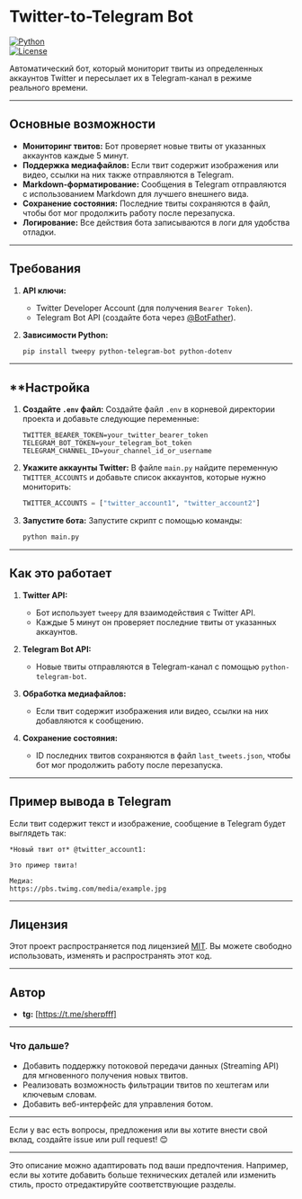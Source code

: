 # Twitter-to-Telegram Bot

[![Python](https://img.shields.io/badge/Python-3.8%2B-blue)](https://www.python.org/)  
[![License](https://img.shields.io/badge/License-MIT-green)](LICENSE)

Автоматический бот, который мониторит твиты из определенных аккаунтов Twitter и пересылает их в Telegram-канал в режиме реального времени.

---

## **Основные возможности**

- **Мониторинг твитов:** Бот проверяет новые твиты от указанных аккаунтов каждые 5 минут.
- **Поддержка медиафайлов:** Если твит содержит изображения или видео, ссылки на них также отправляются в Telegram.
- **Markdown-форматирование:** Сообщения в Telegram отправляются с использованием Markdown для лучшего внешнего вида.
- **Сохранение состояния:** Последние твиты сохраняются в файл, чтобы бот мог продолжить работу после перезапуска.
- **Логирование:** Все действия бота записываются в логи для удобства отладки.

---

## **Требования**

1. **API ключи:**
   - Twitter Developer Account (для получения `Bearer Token`).
   - Telegram Bot API (создайте бота через [@BotFather](https://t.me/BotFather)).

2. **Зависимости Python:**
   ```bash
   pip install tweepy python-telegram-bot python-dotenv
   ```

---

## **Настройка

1. **Создайте `.env` файл:**
   Создайте файл `.env` в корневой директории проекта и добавьте следующие переменные:
   ```env
   TWITTER_BEARER_TOKEN=your_twitter_bearer_token
   TELEGRAM_BOT_TOKEN=your_telegram_bot_token
   TELEGRAM_CHANNEL_ID=your_channel_id_or_username
   ```

2. **Укажите аккаунты Twitter:**
   В файле `main.py` найдите переменную `TWITTER_ACCOUNTS` и добавьте список аккаунтов, которые нужно мониторить:
   ```python
   TWITTER_ACCOUNTS = ["twitter_account1", "twitter_account2"]
   ```

3. **Запустите бота:**
   Запустите скрипт с помощью команды:
   ```bash
   python main.py
   ```

---

## **Как это работает**

1. **Twitter API:**
   - Бот использует `tweepy` для взаимодействия с Twitter API.
   - Каждые 5 минут он проверяет последние твиты от указанных аккаунтов.

2. **Telegram Bot API:**
   - Новые твиты отправляются в Telegram-канал с помощью `python-telegram-bot`.

3. **Обработка медиафайлов:**
   - Если твит содержит изображения или видео, ссылки на них добавляются к сообщению.

4. **Сохранение состояния:**
   - ID последних твитов сохраняются в файл `last_tweets.json`, чтобы бот мог продолжить работу после перезапуска.

---

## **Пример вывода в Telegram**

Если твит содержит текст и изображение, сообщение в Telegram будет выглядеть так:

```
*Новый твит от* @twitter_account1:

Это пример твита!

Медиа:
https://pbs.twimg.com/media/example.jpg
```

---

## **Лицензия**

Этот проект распространяется под лицензией [MIT](LICENSE). Вы можете свободно использовать, изменять и распространять этот код.

---

## **Автор**

- **tg:** [https://t.me/sherpfff]
---

### **Что дальше?**

- Добавить поддержку потоковой передачи данных (Streaming API) для мгновенного получения новых твитов.
- Реализовать возможность фильтрации твитов по хештегам или ключевым словам.
- Добавить веб-интерфейс для управления ботом.

---

Если у вас есть вопросы, предложения или вы хотите внести свой вклад, создайте issue или pull request! 😊

---

Это описание можно адаптировать под ваши предпочтения. Например, если вы хотите добавить больше технических деталей или изменить стиль, просто отредактируйте соответствующие разделы.
